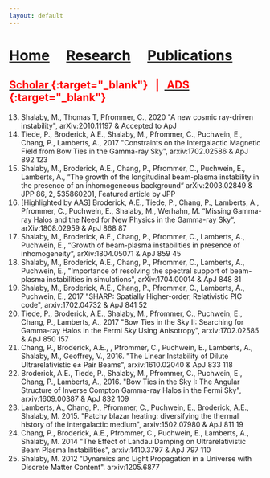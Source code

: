 ```yaml
---
layout: default
---
```


# [Home](index)  &nbsp; &nbsp;  [Research](Research)  &nbsp; &nbsp;  [Publications](Pub) 


## <span style="color:red"> [<span style="color:red"> Scholar </span>](https://scholar.google.ca/citations?user=KCgpd4UAAAAJ&hl=en){:target="_blank"} &nbsp; | &nbsp;[<span style="color:red"> ADS </span>](https://ui.adsabs.harvard.edu/search/p_=0&q=%3Dauthor%3A%22Shalaby%2C%20Mohamad%22&sort=date%20desc%2C%20bibcode%20desc){:target="_blank"} 


13. Shalaby, M., Thomas T, Pfrommer, C.,  2020 "A new cosmic ray-driven instability", arXiv:2010.11197 & Accepted to ApJ
12. Tiede, P., Broderick, A.E.,  Shalaby, M., Pfrommer, C., Puchwein, E., Chang, P., Lamberts, A.,  2017 "Constraints on the Intergalactic Magnetic Field from Bow Ties in the Gamma-ray Sky", arxiv:1702.02586 & ApJ 892 123 
11. Shalaby, M., Broderick, A.E.,  Chang, P., Pfrommer, C., Puchwein, E., Lamberts, A., “The growth of the longitudinal beam-plasma instability in the presence of an inhomogeneous background“ arXiv:2003.02849 &  JPP 86, 2, 535860201, Featured article by JPP
10. [Highlighted by AAS]  Broderick, A.E., Tiede, P., Chang, P., Lamberts, A., Pfrommer, C., Puchwein, E., Shalaby, M., Werhahn, M. “Missing Gamma-ray Halos and the Need for New Physics in the Gamma-ray Sky“, arXiv:1808.02959 &  ApJ 868 87 
09. Shalaby, M., Broderick, A.E., Chang, P., Pfrommer, C., Lamberts, A., Puchwein, E., “Growth of beam-plasma instabilities in presence of inhomogeneity“, arXiv:1804.05071 &  ApJ 859 45 
08. Shalaby, M., Broderick, A.E., Chang, P., Pfrommer, C., Lamberts, A., Puchwein, E., "Importance of resolving the spectral support of beam-plasma instabilities in simulations", arXiv:1704.00014 &  ApJ 848 81 
07. Shalaby, M., Broderick, A.E., Chang, P., Pfrommer, C., Lamberts, A., Puchwein, E., 2017 "SHARP: Spatially Higher-order, Relativistic PIC code", arxiv:1702.04732 & ApJ 841 52
06. Tiede, P., Broderick, A.E.,  Shalaby, M., Pfrommer, C., Puchwein, E., Chang, P., Lamberts, A., 2017 "Bow Ties in the Sky II: Searching for Gamma-ray Halos in the Fermi Sky Using Anisotropy", arxiv:1702.02585 & ApJ 850 157
05. Chang, P., Broderick, A.E., , Pfrommer, C., Puchwein, E., Lamberts, A., Shalaby, M., Geoffrey, V., 2016. "The Linear Instability of Dilute Ultrarelativistic e± Pair Beams", arxiv:1610.02040 & ApJ 833 118
04. Broderick, A.E., Tiede, P., Shalaby, M., Pfrommer, C., Puchwein, E., Chang, P., Lamberts, A., 2016. "Bow Ties in the Sky I: The Angular Structure of Inverse Compton Gamma-ray Halos in the Fermi Sky",  arxiv:1609.00387 & ApJ 832 109
03. Lamberts, A., Chang, P., Pfrommer, C., Puchwein, E., Broderick, A.E., Shalaby, M. 2015. "Patchy blazar heating: diversifying the thermal history of the intergalactic medium", arxiv:1502.07980 & ApJ 811 19
02. Chang, P., Broderick, A.E., Pfrommer, C., Puchwein, E., Lamberts, A., Shalaby, M. 2014 "The Effect of Landau Damping on Ultrarelativistic Beam Plasma Instabilities", arxiv:1410.3797 & ApJ 797 110
01. Shalaby, M. 2012 "Dynamics and Light Propagation in a Universe with Discrete Matter Content". arxiv:1205.6877
